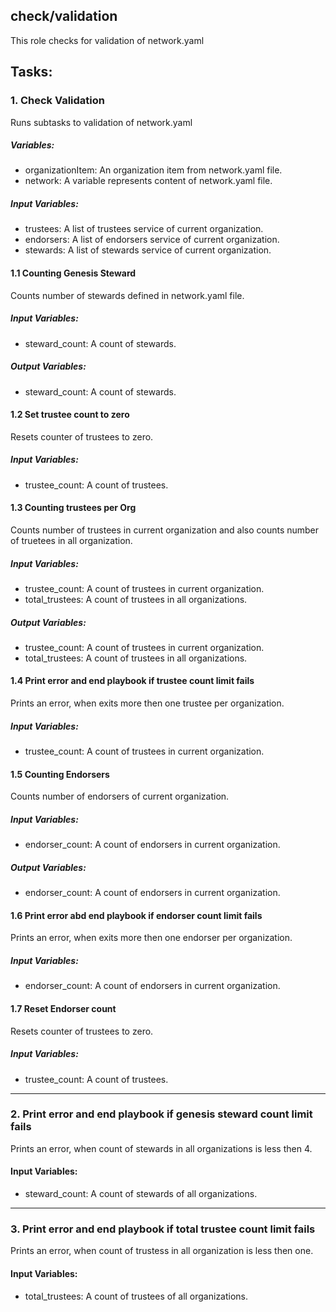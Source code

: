 [//]: # (##############################################################################################)
[//]: # (Copyright Accenture. All Rights Reserved.)
[//]: # (SPDX-License-Identifier: Apache-2.0)
[//]: # (##############################################################################################)

## check/validation
This role checks for validation of network.yaml

## Tasks:
### 1. Check Validation
Runs subtasks to validation of network.yaml
##### Variables:
 - organizationItem: An organization item from network.yaml file.
 - network: A variable represents content of network.yaml file.
##### Input Variables:
 - trustees: A list of trustees service of current organization.
 - endorsers: A list of endorsers service of current organization.
 - stewards: A list of stewards service of current organization.

#### 1.1 Counting Genesis Steward
Counts number of stewards defined in network.yaml file.
##### Input Variables:
 - steward_count: A count of stewards.
##### Output Variables:
 - steward_count: A count of stewards.

#### 1.2 Set trustee count to zero
Resets counter of trustees to zero.
##### Input Variables:
 - trustee_count: A count of trustees.

#### 1.3 Counting trustees per Org
Counts number of trustees in current organization and also counts number of truetees in all organization.
##### Input Variables:
 - trustee_count: A count of trustees in current organization.
 - total_trustees: A count of trustees in all organizations.
##### Output Variables:
 - trustee_count: A count of trustees in current organization.
 - total_trustees: A count of trustees in all organizations.

#### 1.4 Print error and end playbook if trustee count limit fails
Prints an error, when exits more then one trustee per organization.
##### Input Variables:
 - trustee_count: A count of trustees in current organization.

#### 1.5 Counting  Endorsers
Counts number of endorsers of current organization.
##### Input Variables:
 - endorser_count: A count of endorsers in current organization.
##### Output Variables:
 - endorser_count: A count of endorsers in current organization. 

#### 1.6 Print error abd end playbook  if endorser count limit fails
Prints an error, when exits more then one endorser per organization.
##### Input Variables:
 - endorser_count: A count of endorsers in current organization.

#### 1.7 Reset Endorser count
Resets counter of trustees to zero.
##### Input Variables:
 - trustee_count: A count of trustees.

---
### 2. Print error and end playbook if genesis steward count limit fails
Prints an error, when count of stewards in all organizations is less then 4.
#### Input Variables:
 - steward_count: A count of stewards of all organizations.

---
### 3. Print error and end playbook if total trustee count limit fails
Prints an error, when count of trustess in all organization is less then one.
#### Input Variables:
 - total_trustees: A count of trustees of all organizations.
